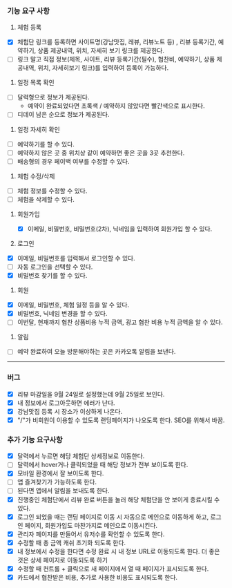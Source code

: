 ### 기능 요구 사항

1. 체험 등록

- [x] 체험단 링크를 등록하면 사이트명(강남맛집, 레뷰, 리뷰노트 등) , 리뷰 등록기간, 예약하기, 상품 제공내역, 위치, 자세히 보기 링크를 제공한다.
- [ ] 링크 말고 직접 정보(제목, 사이트, 리뷰 등록기간(필수), 협찬비, 예약하기, 상품 제공내역, 위치, 자세히보기 링크)를 입력하여 등록이 가능하다.

1. 일정 목록 확인

- [ ] 달력형으로 정보가 제공된다.
  - 예약이 완료되었다면 초록색 / 예약하지 않았다면 빨간색으로 표시한다.
- [ ] 디데이 남은 순으로 정보가 제공된다.

1. 일정 자세히 확인

- [ ] 예약하기를 할 수 있다.
- [ ] 예약하지 않은 곳 중 위치상 같이 예약하면 좋은 곳을 3곳 추천한다.
- [ ] 배송형의 경우 페이백 여부를 수정할 수 있다.

1. 체험 수정/삭제

- [ ] 체험 정보를 수정할 수 있다.
- [ ] 체험을 삭제할 수 있다.

1. 회원가입

   - [x] 이메일, 비밀번호, 비밀번호(2차), 닉네임을 입력하여 회원가입 할 수 있다.

1. 로그인

- [x] 이메일, 비밀번호를 입력해서 로그인할 수 있다.
- [ ] 자동 로그인을 선택할 수 있다.
- [x] 비밀번호 찾기를 할 수 있다.

1. 회원

- [x] 이메일, 비밀번호, 체험 일정 등을 알 수 있다.
- [x] 비밀번호, 닉네임 변경을 할 수 있다.
- [ ] 이번달, 현재까지 협찬 상품비용 누적 금액, 광고 협찬 비용 누적 금액을 알 수 있다.

1. 알림

- [ ] 예약 완료하여 오늘 방문해야하는 곳은 카카오톡 알림을 보낸다.

---

### 버그

- [x] 리뷰 마감일을 9월 24일로 설정했는데 9월 25일로 보인다.
- [x] 내 정보에서 로그아웃하면 에러가 난다.
- [x] 강남맛집 등록 시 장소가 이상하게 나온다.
- [x] "/"가 비회원이 이용할 수 있도록 랜딩페이지가 나오도록 한다. SEO를 위해서 바꿈.

### 추가 기능 요구사항

- [x] 달력에서 누르면 해당 체험단 상세정보로 이동한다.
- [ ] 달력에서 hover거나 클릭되었을 때 해당 정보가 전부 보이도록 한다.
- [x] 모바일 환경에서 잘 보이도록 한다.
- [ ] 앱 즐겨찾기가 가능하도록 한다.
- [ ] 된다면 앱에서 알림을 보내도록 한다.
- [x] 진행중인 체험단에서 리뷰 완료 버튼을 눌러 해당 체험단을 안 보이게 종료시킬 수 있다.
- [x] 로그인 되었을 때는 랜딩 페이지로 이동 시 자동으로 메인으로 이동하게 하고, 로그인 페이지, 회원가입도 마찬가지로 메인으로 이동시킨다.
- [x] 관리자 페이지를 만들어서 유저수를 확인할 수 있도록 한다.
- [x] 수정할 때 총 금액 캐쉬 초기화 되도록 한다.
- [x] 내 정보에서 수정을 한다면 수정 완료 시 내 정보 URL로 이동되도록 한다. 더 좋은 것은 상세 페이지로 이동되도록 하기
- [x] 수정할 때 컨트롤 + 클릭으로 새 페이지에서 열 때 페이지가 표시되도록 한다.
- [x] 카드에서 협찬받은 비용, 추가로 사용한 비용도 표시되도록 한다.
